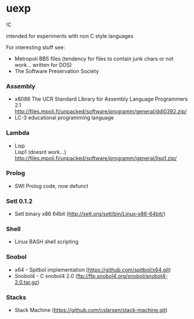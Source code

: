 # uexp
!C

intended for experiments with non C style languages

For interesting stuff see:
* Metropoli BBS files (tendency for files to contain junk chars or not work... written for DOS)
* The Software Preservation Society

### Assembly
* x8086 The UCR Standard Library for Assembly Language Programmers 2.1
    http://files.mpoli.fi/unpacked/software/programm/general/ddj0392.zip/
* LC-3 educational programming language

### Lambda 
* Lisp  
  Lisp1 (doesnt work...)
    http://files.mpoli.fi/unpacked/software/programm/general/lisp1.zip/


### Prolog
* SWI Prolog code, now defunct

### Setl 0.1.2
* Setl binary x86 64bit   (http://setl.org/setl/bin/Linux-x86-64bit/)

### Shell
* Linux BASH shell scripting

### Snobol
* x64 - Spitbol implementation  (https://github.com/spitbol/x64.git)
* Snobol4 - C snobol4 2.0       (ftp://ftp.snobol4.org/snobol/snobol4-2.0.tar.gz)

### Stacks
* Stack Machine  (https://github.com/cslarsen/stack-machine.git)